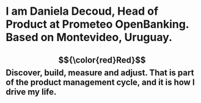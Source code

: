 # I am Daniela Decoud, Head of Product at Prometeo OpenBanking. Based on Montevideo, Uruguay.
## $${\color{red}Red}$$ Discover, build, measure and adjust. That is part of the product management cycle, and it is how I drive my life.
